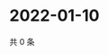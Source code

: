 # 2022-01-10

共 0 条

<!-- BEGIN WEIBO -->
<!-- 最后更新时间 Mon Jan 10 2022 19:08:09 GMT+0800 (China Standard Time) -->

<!-- END WEIBO -->
